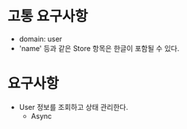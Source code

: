 # 고통 요구사항

- domain: user
- 'name' 등과 같은 Store 항목은 한글이 포함될 수 있다.

# 요구사항

- User 정보를 조회하고 상태 관리한다.
  - Async
